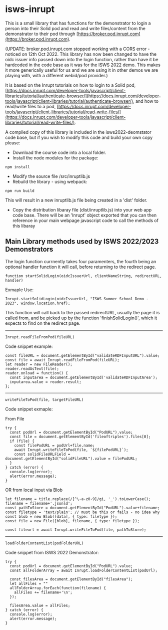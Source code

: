 # isws-inrupt
 
This is a small library that has functions for the demonstrator to login a person into their Solid pod and read and write files/content from the demonstrator to their pod through [https://broker.pod.inrupt.com](https://broker.pod.inrupt.com). 

(UPDATE: broker.pod.inrupt.com stopped working with a CORS error - noticed on 12th Oct 2022. This library has now been changed to have the oidc issuer info passed down into the login function, rather than have it be hardcoded in the code base as it was for the ISWS 2022 demo. This makes it more generically useful for us and we are using it in other demos we are playing with, with a different webid/pod provider.)
 
It is based on the Inrupt tutorials on how to login to a Solid pod, [https://docs.inrupt.com/developer-tools/javascript/client-libraries/tutorial/authenticate-browser/](https://docs.inrupt.com/developer-tools/javascript/client-libraries/tutorial/authenticate-browser/), and how to read/write files to a pod, [https://docs.inrupt.com/developer-tools/javascript/client-libraries/tutorial/read-write-files/](https://docs.inrupt.com/developer-tools/javascript/client-libraries/tutorial/read-write-files/).

A compiled copy of this library is included in the isws2022-deomstator code base, but if you wish to modify this code and build your own copy please:

* Download the course code into a local folder.
* Install the node modules for the package:
```
npm install
```
* Modify the source file /src/inruptlib.js
* Rebuild the library - using webpack:

```
npm run build
```
This will result in a new inruptlib.js file being created in a 'dist' folder.

* Copy the distribution libaray file (dist/inruptlib.js) into your web app code base. There will be an 'Inrupt' object exported that you can then reference in your main webpage javascript code to call the methods of this libaray

## Main Library methods used by ISWS 2022/2023 Demonstrators 

The login function currnently takes four paramenters, the fourth being an optional handler function it will call, before returning to the redirect page.

```
function startSolidLogin(oidcIssuerUrl, clientNameString, redirectURL, handler) 
```

Exmaple Use:
```
Inrupt.startSolidLogin(oidcIssuerUrl, "ISWS Summer School Demo - 2023", window.location.href);
```

This function will call back to the passed redirectURL, usually the page it is called from, and be picked up by the function 'finishSolidLogin()', which it expects to find on the redirect page.

***
```
Inrupt.readFileFromPod(fileURL)
```
Code snippet example:
```
const fileURL = document.getElementById("validateRDFInputURL").value;
const file = await Inrupt.readFileFromPod(fileURL);
let reader = new FileReader();
reader.readAsText(file);
reader.onload = function() {
  const inputarea = document.getElementById('validateRDFInputArea');
  inputarea.value = reader.result;
};
```

***
```
writeFileToPod(file, targetFileURL)
```
Code snippet exmaple:

From File
```
try {
  const podUrl = document.getElementById("PodURL").value;
  const file = document.getElementById('fileoftriples').files[0];
  if (file) {
    const filePodURL = podUrl+file.name;
    await Inrupt.writeFileToPod(file, `${filePodURL}`);
    const solidFileURLField = document.getElementById("solidFileURL").value = filePodURL;
  }
} catch (error) {
  console.log(error);
  alert(error.message);
}
```

OR from local input via Blob
```
let filename = title.replace(/[^\-a-z0-9]/gi, '_').toLowerCase();
filename = filename+'.jsonld';
const pathToStore = document.getElementById("PodURL").value+filename;
const filetype = 'text/plain'; // must be this or fails - no idea why
const blob = new Blob([data], { type: filetype });
const file = new File([blob], filename, { type: filetype });

const fileurl = await Inrupt.writeFileToPod(file, pathToStore);
```

***
```
loadFolderContentList(podFolderURL)
```
Code snippet from ISWS 2022 Demonstrator:
```
try {
  const podUrl = document.getElementById("PodURL").value;
  const allFolderArray = await Inrupt.loadFolderContentList(podUrl);

  const filesArea = document.getElementById("filesArea");
  let allFiles = ""
  allFolderArray.forEach(function(filename) {
    allFiles += filename+'\n';
  });

  filesArea.value = allFiles;
} catch (error) {
  console.log(error);
  alert(error.message);
}
```
